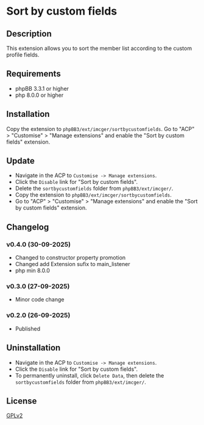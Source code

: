 # Sort by custom fields

## Description
This extension allows you to sort the member list according to the custom profile fields.

## Requirements
- phpBB 3.3.1 or higher
- php 8.0.0 or higher

## Installation
Copy the extension to `phpBB3/ext/imcger/sortbycustomfields`.
Go to "ACP" > "Customise" > "Manage extensions" and enable the "Sort by custom fields" extension.

## Update
- Navigate in the ACP to `Customise -> Manage extensions`.
- Click the `Disable` link for "Sort by custom fields".
- Delete the `sortbycustomfields` folder from `phpBB3/ext/imcger/`.
- Copy the extension to `phpBB3/ext/imcger/sortbycustomfields`.
- Go to "ACP" > "Customise" > "Manage extensions" and enable the "Sort by custom fields" extension.

## Changelog

### v0.4.0 (30-09-2025)
- Changed to constructor property promotion
- Changed add Extension sufix to main_listener
- php min 8.0.0

### v0.3.0 (27-09-2025)
- Minor code change

### v0.2.0 (26-09-2025)
- Published

## Uninstallation
- Navigate in the ACP to `Customise -> Manage extensions`.
- Click the `Disable` link for "Sort by custom fields".
- To permanently uninstall, click `Delete Data`, then delete the `sortbycustomfields` folder from `phpBB3/ext/imcger/`.

## License
[GPLv2](https://www.gnu.org/licenses/old-licenses/gpl-2.0.en.html)
